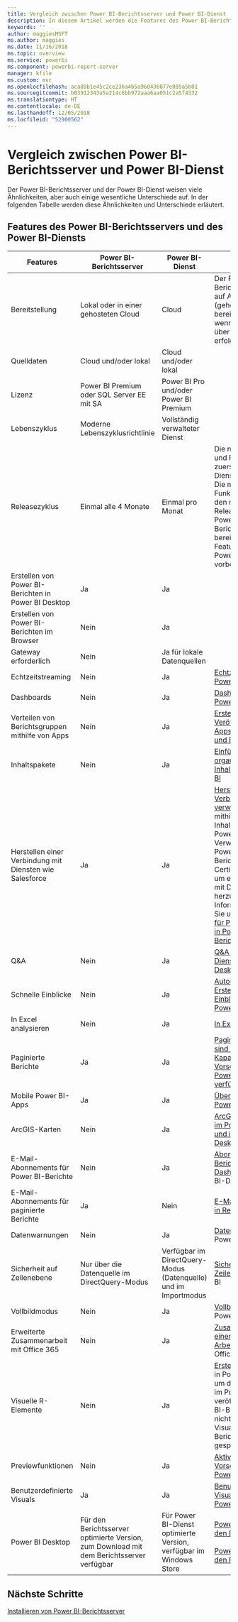 ```yaml
---
title: Vergleich zwischen Power BI-Berichtsserver und Power BI-Dienst
description: In diesem Artikel werden die Features des Power BI-Berichtsservers und des Power BI-Diensts miteinander verglichen.
keywords: ''
author: maggiesMSFT
ms.author: maggies
ms.date: 11/16/2018
ms.topic: overview
ms.service: powerbi
ms.component: powerbi-report-server
manager: kfile
ms.custom: mvc
ms.openlocfilehash: aca89b1e45c2ce236a4b5a960436077e089a5b01
ms.sourcegitcommit: b03912343a5a214c6bb972aaa6aa051c2a5f4332
ms.translationtype: HT
ms.contentlocale: de-DE
ms.lasthandoff: 12/05/2018
ms.locfileid: "52900562"
---
```

# <a name="comparing-power-bi-report-server-and-the-power-bi-service"></a>Vergleich zwischen Power BI-Berichtsserver und Power BI-Dienst

Der Power BI-Berichtsserver und der Power BI-Dienst weisen viele Ähnlichkeiten, aber auch einige wesentliche Unterschiede auf. In der folgenden Tabelle werden diese Ähnlichkeiten und Unterschiede erläutert.

## <a name="features-of-power-bi-report-server-and-the-power-bi-service"></a>Features des Power BI-Berichtsservers und des Power BI-Diensts

| Features | Power BI-Berichtsserver | Power BI-Dienst | Hinweise
|---------|---------|---------|---------|
| Bereitstellung | Lokal oder in einer gehosteten Cloud | Cloud | Der Power BI-Berichtsserver kann auf Azure-VMs (gehostete Cloud) bereitgestellt werden, wenn die Lizenzierung über Power BI Premium erfolgt.
| Quelldaten | Cloud und/oder lokal | Cloud und/oder lokal |  
| Lizenz | Power BI Premium oder SQL Server EE mit SA | Power BI Pro und/oder Power BI Premium |  
| Lebenszyklus | Moderne Lebenszyklusrichtlinie | Vollständig verwalteter Dienst |  
| Releasezyklus | Einmal alle 4 Monate | Einmal pro Monat | Die neuesten Features und Fixes werden zuerst im Power BI-Dienst bereitgestellt. Die meisten wichtigen Funktionen werden in den nachfolgenden Releases auch im Power BI-Berichtsserver bereitgestellt. Einige Features bleiben dem Power BI-Dienst vorbehalten.
| Erstellen von Power BI-Berichten in Power BI Desktop | Ja | Ja |  
| Erstellen von Power BI-Berichten im Browser | Nein | Ja |  
| Gateway erforderlich | Nein | Ja für lokale Datenquellen |  
| Echtzeitstreaming | Nein | Ja | [Echtzeitstreaming in Power BI](../service-real-time-streaming.md)
| Dashboards | Nein | Ja | [Dashboards im Power BI-Dienst](../consumer/end-user-dashboards.md) 
| Verteilen von Berichtsgruppen mithilfe von Apps | Nein | Ja | [Erstellen und Veröffentlichen von Apps mit Dashboards und Berichten](../service-create-distribute-apps.md) 
| Inhaltspakete | Nein | Ja | [Einführung in organisationsbezogene Inhaltspakete in Power BI](../service-organizational-content-pack-introduction.md) 
| Herstellen einer Verbindung mit Diensten wie Salesforce | Ja | Ja | [Herstellen eine Verbindung mit den verwendeten Diensten](../service-connect-to-services.md) mithilfe von Inhaltspaketen im Power BI-Dienst. Verwenden Sie im Power BI-Berichtsserver Certified Connectors, um eine Verbindung mit Diensten herzustellen. Weitere Informationen finden Sie unter [Datenquellen für Power BI-Berichte in Power BI-Berichtsserver](data-sources.md).
| Q&A | Nein | Ja | [Q&A im Power BI-Dienst und in Power BI Desktop](../consumer/end-user-q-and-a.md) 
| Schnelle Einblicke | Nein | Ja | [Automatisches Erstellen von Einblicken in Daten mit Power BI](../consumer/end-user-insights.md) 
| In Excel analysieren | Nein | Ja | [In Excel analysieren](../service-analyze-in-excel.md) 
| Paginierte Berichte | Ja | Ja | [Paginierte Berichte sind mit der Premium-Kapazität in der Vorschauversion im Power BI-Dienst verfügbar](../paginated-reports-report-builder-power-bi.md)
| Mobile Power BI-Apps | Ja | Ja | [Übersicht über mobile Power BI-Apps](../consumer/mobile/mobile-apps-for-mobile-devices.md) 
| ArcGIS-Karten | Nein | Ja | [ArcGIS Maps von ESRI im Power BI-Dienst und in Power BI Desktop](../power-bi-visualization-arcgis.md)
| E-Mail-Abonnements für Power BI-Berichte | Nein | Ja | [Abonnieren eines Berichts oder Dashboards](../consumer/end-user-subscribe.md) im Power BI-Dienst 
| E-Mail-Abonnements für paginierte Berichte | Ja | Nein | [E-Mail-Übermittlung in Reporting Services](https://docs.microsoft.com/sql/reporting-services/subscriptions/e-mail-delivery-in-reporting-services)  
| Datenwarnungen | Nein | Ja | [Datenwarnungen](../service-set-data-alerts.md) im Power BI-Dienst
| Sicherheit auf Zeilenebene | Nur über die Datenquelle im DirectQuery-Modus | Verfügbar im DirectQuery-Modus (Datenquelle) und im Importmodus | [Sicherheit auf Zeilenebene](../service-admin-rls.md) mit Power BI 
| Vollbildmodus | Nein | Ja | [Vollbildmodus](../consumer/end-user-focus.md) im Power BI-Dienst 
| Erweiterte Zusammenarbeit mit Office 365 | Nein | Ja | [Zusammenarbeiten in einem App-Arbeitsbereich ](../service-collaborate-power-bi-workspace.md) mit Office 365 
| Visuelle R-Elemente | Nein | Ja | [Erstellen von R-Visuals](../desktop-r-visuals.md) in Power BI Desktop, um diese anschließend im Power BI-Dienst zu veröffentlichen. Power BI-Berichte können nicht zusammen mit R-Visuals im Power BI-Berichtsserver gespeichert werden.  
| Previewfunktionen | Nein | Ja | [Aktivieren von Vorschaufeatures im Power BI-Dienst](../consumer/end-user-preview-features.md) 
| Benutzerdefinierte Visuals | Ja | Ja | [Benutzerdefinierte Visualisierungen in Power BI](../power-bi-custom-visuals.md) 
| Power BI Desktop | Für den Berichtsserver optimierte Version, zum Download mit dem Berichtsserver verfügbar | Für Power BI-Dienst optimierte Version, verfügbar im Windows Store | [Power BI Desktop für den Berichtsserver](https://powerbi.microsoft.com/report-server/) <br><br> [Power BI Desktop für den Power BI-Dienst](http://aka.ms/pbidesktopstore)

## <a name="next-steps"></a>Nächste Schritte
[Installieren von Power BI-Berichtsserver](install-report-server.md)  




